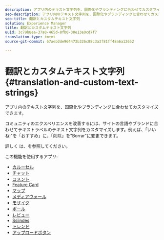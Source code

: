 ```yaml
---
description: アプリ内のテキスト文字列を、国際化やブランディングに合わせてカスタマイズできます。
seo-description: アプリ内のテキスト文字列を、国際化やブランディングに合わせてカスタマイズできます。
seo-title: 翻訳とカスタムテキスト文字列
solution: Experience Manager
title: 翻訳とカスタムテキスト文字列
uuid: 3c79b8ea-37a0-465d-8fb0-30e13e0cd7f7
translation-type: tm+mt
source-git-commit: 67aeb3de964473b326c88c3a3f81ff48a6a12652

---
```



# 翻訳とカスタムテキスト文字列{#translation-and-custom-text-strings}

アプリ内のテキスト文字列を、国際化やブランディングに合わせてカスタマイズできます。

コミュニティのエクスペリエンスを改善するには、サイトの言語やブランドに合わせてテキストラベルのテキスト文字列をカスタマイズします。例えば、「いいね!"を「おすすめ」に、「削除」を"Borrar"に変更できます。

詳しく [](../c-settings-other/c-translation-sets/c-translation-sets.md#c_translation_sets)は、を参照してください。

この機能を使用するアプリ:

* [カルーセル](../c-about-apps/c-carousel-app/c-carousel-app.md#c_carousel_app)
* [チャット](../c-about-apps/c-chat-app/c-chat-app.md#c_chat_app)
* [コメント](/help/using/c-about-apps/c-comments/c-comments.md)
* [Feature Card](../c-about-apps/c-feature-card-app/c-feature-card-app.md#c_feature_card_app)
* [マップ](../c-about-apps/c-map-app/c-map-app.md#c_map_app)
* [メディアウォール](../c-about-apps/c-media-wall-app/c-media-wall-app.md#c_media_wall_app)
* [モザイク](../c-about-apps/c-mosaic-app/c-mosaic-app.md#c_mosaic_app)
* [ポール](../c-about-apps/c-polls-app/c-polls-app.md#c_polls_app)
* [レビュー](../c-about-apps/c-reviews-app/c-reviews-app.md#c_reviews_app)
* [Ssiindes](../c-about-apps/c-sidenotes-app/c-sidenotes-app.md#c_sidenotes_app)
* [トレンド](../c-about-apps/c-trending-app/c-trending-app.md#c_trending_app)
* [アップロードボタン](../c-about-apps/c-upload-button-app/c-upload-button-app.md#c_upload_button_app)

